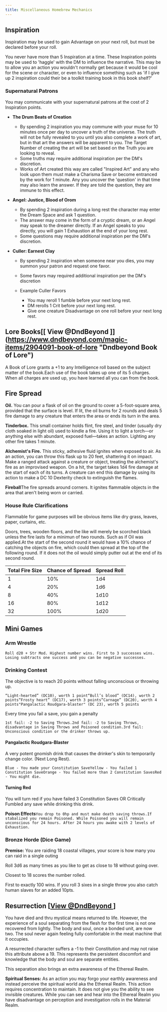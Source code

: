 ```yaml
---
title: Miscellaneous Homebrew Mechanics
---
```

## Inspiration

Inspiration may be used to gain Advantage on your next roll, but must be declared before your roll.

You never have more than 5 Inspiration at a time. These Inspiration points may be used to 'haggle' with the DM to influence the narrative. This may be to allow you an action you wouldn't normally get because it would be cool for the scene or character, or even to influence something such as 'if I give up 2 inspiration could their be a toolkit training book in this book shelf?'

### Supernatural Patrons

You may communicate with your supernatural patrons at the cost of 2 Inspiration points.

* **The Drum Beats of Creation**

  * By spending 2 inspiration you may commune with your muse for 10 minutes once per day to uncover a truth of the universe. The truth will not be fully revealed to you until you also complete a work of art, but in that art the answers will be apparent to you. The Target Number of creating the art will be set based on the Truth you are looking to reveal.
  * Some truths may require additional inspiration per the DM's discretion.
  * Works of Art created this way are called "Inspired Art" and any who look upon them must make a Charisma Save or become entranced by the work for 1 minute. Any you uncover the 'question' in that time may also learn the answer. If they are told the question, they are immune to this effect.
* **Angel: Justice, Blood of Orom**

  * By spending 2 inspiration during a long rest the character may enter the Dream Space and ask 1 question.
  * The answer may come in the form of a cryptic dream, or an Angel may speak to the dreamer directly. If an Angel speaks to you directly, you will gain 1 Exhaustion at the end of your long rest.
  * Some questions may require additional inspiration per the DM's discretion.
* **Culler: Earnest Clay**

  * By spending 2 inspiration when someone near you dies, you may summon your patron and request one favor.
  * Some favors may required additional inspiration per the DM's discretion
  * Example Culler Favors

    * You may reroll 1 fumble before your next long rest.
    * DM rerolls 1 Crit before your next long rest.
    * Give one creature Disadvantage on one roll before your next long rest.

## Lore Books\[[ View @DndBeyond ]](https://www.dndbeyond.com/magic-items/2904091-book-of-lore "Dndbeyond Book of Lore")

A Book of Lore grants a +1 to any Intelligence roll based on the subject matter of the book.Each use of the book takes up one of its 5 charges. When all charges are used up, you have learned all you can from the book.

## Fire Spread

**Oil.** You can pour a flask of oil on the ground to cover a 5-foot-square area, provided that the surface is level. If lit, the oil burns for 2 rounds and deals 5 fire damage to any creature that enters the area or ends its turn in the area.

**Tinderbox.** This small container holds flint, fire steel, and tinder (usually dry cloth soaked in light oil) used to kindle a fire. Using it to light a torch—or anything else with abundant, exposed fuel—takes an action. Lighting any other fire takes 1 minute.

**Alchemist's Fire.** This sticky, adhesive fluid ignites when exposed to air. As an action, you can throw this flask up to 20 feet, shattering it on impact. Make a ranged attack against a creature or object, treating the alchemist's fire as an improvised weapon. On a hit, the target takes 1d4 fire damage at the start of each of its turns. A creature can end this damage by using its action to make a DC 10 Dexterity check to extinguish the flames.

**Fireball**The fire spreads around corners. It ignites flammable objects in the area that aren't being worn or carried.

### House Rule Clarifications

Flammable for game purposes will be obvious items like dry grass, leaves, paper, curtains, etc.

Doors, trees, wooden floors, and the like will merely be scorched black unless the fire lasts for a minimun of two rounds. Such as if Oil was applied.At the start of the second round it would have a 10% chance of catching the objects on fire, which could then spread at the top of the following round. If it does not the oil would simply putter out at the end of its second round.

| Total Fire Size | Chance of Spread | Spread Roll |
| --------------- | ---------------- | ----------- |
| 1               | 10%              | 1d4         |
| 4               | 20%              | 1d6         |
| 8               | 40%              | 1d10        |
| 16              | 80%              | 1d12        |
| 32              | 100%             | 1d20        |

## Mini Games

### Arm Wrestle

`Roll d20 + Str Mod. Highest number wins. First to 3 successes wins. Losing subtracts one success and you can be negative successes.`

### Drinking Contest

The objective is to reach 20 points without falling unconscious or throwing up.

`“Light-hearted” (DC10), worth 1 point“Bull’s blood” (DC14), worth 2 points“Frosty heart” (DC17), worth 3 points“Carnage” (DC20), worth 4 points"Pangalactic Roudgara-blaster" (DC 23), worth 5 points`

Every time you fail a save, you gain a penalty

`1st fail: -2 to Saving Throws.2nd fail: -2 to Saving Throws, disadvantage in Saving Throws and Poisoned condition.3rd fail: Unconscious condition or the drinker throws up.`

#### Pangalactic Roudgara-Blaster 

A very potent gnomish drink that causes the drinker's skin to temporarily change color. (Next Long Rest).

`Blue - You made your Constitution SaveYellow - You failed 1 Constitution SaveOrange - You failed more than 2 Constitution SavesRed - You might die.`

#### Turning Red

You will turn red if you have failed 3 Constitution Saves OR Critically Fumbled any save while drinking this drink.

**Poison Effects**`You drop to 0hp and must make death saving throws.If stabalized you remain Poisoned. While Poisoned you will remain unconscious for 24 hours. After 24 hours you awake with 2 levels of Exhaustion.`

### Bronze Horde (Dice Game)

**Premise:** You are raiding 18 coastal villages, your score is how many you can raid in a single outing

Roll 3d6 as many times as you like to get as close to 18 without going over.

Closest to 18 scores the number rolled.

First to exactly 100 wins. If you roll 3 sixes in a single throw you also catch human slaves for an added 10pts.

## Resurrection [[View @DndBeyond ](https://www.dndbeyond.com/feats/455773-resurrection)]

You have died and thru mystical means returned to life. However, the experience of a soul separating from the flesh for the first time is not one recovered from lightly. The body and soul, once a bonded unit, are now two. The soul never again feeling fully comfortable in the meat machine that it occupies.

A resurrected character suffers a -1 to their Constitution and may not raise this attribute above a 19. This represents the persistent discomfort and knowledge that the body and soul are separate entities.

This separation also brings an extra awareness of the Ethereal Realm.

**Spiritual Senses:** As an action you may forgo your earthly awareness and instead perceive the spiritual world aka the Ethereal Realm. This action requires concentration to maintain. It does not give you the ability to see invisible creatures. While you can see and hear into the Ethereal Realm you have disadvantage on perception and investigation rolls in the Material Realm.